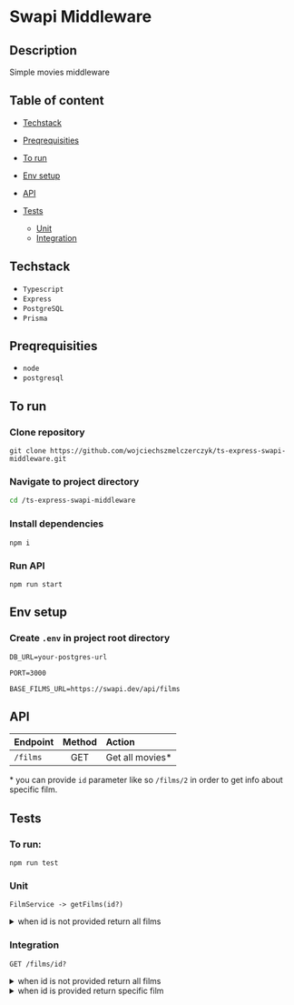 # Swapi Middleware

## Description

Simple movies middleware

## Table of content

- [Techstack](#techstack)
- [Preqrequisities](#preqrequisities)
- [To run](#to-run)
- [Env setup](#env-setup)
- [API](#api)
- [Tests](#tests)

  - [Unit](#unit)
  - [Integration](#integration)

## Techstack

- `Typescript`
- `Express`
- `PostgreSQL`
- `Prisma`

## Preqrequisities

- `node`
- `postgresql`

## To run

### Clone repository

```
git clone https://github.com/wojciechszmelczerczyk/ts-express-swapi-middleware.git
```

### Navigate to project directory

```sh
cd /ts-express-swapi-middleware
```

### Install dependencies

```
npm i
```

### Run API

```
npm run start
```

## Env setup

### Create `.env` in project root directory

```
DB_URL=your-postgres-url

PORT=3000

BASE_FILMS_URL=https://swapi.dev/api/films
```

## API

| Endpoint | Method | Action           |
| :------- | :----: | :--------------- |
| `/films` |  GET   | Get all movies\* |

\* you can provide `id` parameter like so `/films/2` in order to get info about specific film.

## Tests

### To run:

```
npm run test
```

### Unit

`FilmService -> getFilms(id?)`

<details>
<summary>when id is not provided return all films</summary>

```javascript
test("when id is not provided return all films", async () => {
  const { data } = await getFilmsService();
  expect(data.results.length).toBe(6);
});
```

</details>

### Integration

`GET /films/id?`

<details>
<summary>when id is not provided return all films</summary>

```javascript
test("when id is not provided return all films", async () => {
  const res = await request(app).get("/films");

  expect(res.status).toBe(200);
  expect(res.body).toBeTruthy();
});
```

</details>

<details>
<summary>when id is provided return specific film</summary>

```javascript
test("when id is provided return specific film", async () => {
  const id = 2;
  const res = await request(app).get(`/films/${id}`);

  expect(res.status).toBe(200);
  expect(res.body).toBeTruthy();
});
```

</details>

